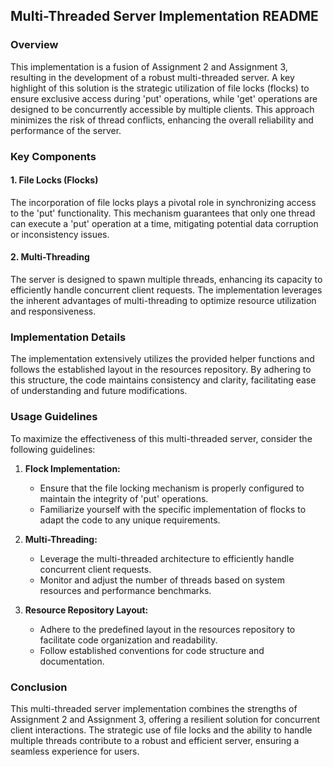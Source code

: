 ## Multi-Threaded Server Implementation README

### Overview

This implementation is a fusion of Assignment 2 and Assignment 3, resulting in the development of a robust multi-threaded server. A key highlight of this solution is the strategic utilization of file locks (flocks) to ensure exclusive access during 'put' operations, while 'get' operations are designed to be concurrently accessible by multiple clients. This approach minimizes the risk of thread conflicts, enhancing the overall reliability and performance of the server.

### Key Components

#### 1. File Locks (Flocks)

The incorporation of file locks plays a pivotal role in synchronizing access to the 'put' functionality. This mechanism guarantees that only one thread can execute a 'put' operation at a time, mitigating potential data corruption or inconsistency issues.

#### 2. Multi-Threading

The server is designed to spawn multiple threads, enhancing its capacity to efficiently handle concurrent client requests. The implementation leverages the inherent advantages of multi-threading to optimize resource utilization and responsiveness.

### Implementation Details

The implementation extensively utilizes the provided helper functions and follows the established layout in the resources repository. By adhering to this structure, the code maintains consistency and clarity, facilitating ease of understanding and future modifications.

### Usage Guidelines

To maximize the effectiveness of this multi-threaded server, consider the following guidelines:

1. **Flock Implementation:**
   - Ensure that the file locking mechanism is properly configured to maintain the integrity of 'put' operations.
   - Familiarize yourself with the specific implementation of flocks to adapt the code to any unique requirements.

2. **Multi-Threading:**
   - Leverage the multi-threaded architecture to efficiently handle concurrent client requests.
   - Monitor and adjust the number of threads based on system resources and performance benchmarks.

3. **Resource Repository Layout:**
   - Adhere to the predefined layout in the resources repository to facilitate code organization and readability.
   - Follow established conventions for code structure and documentation.

### Conclusion

This multi-threaded server implementation combines the strengths of Assignment 2 and Assignment 3, offering a resilient solution for concurrent client interactions. The strategic use of file locks and the ability to handle multiple threads contribute to a robust and efficient server, ensuring a seamless experience for users.
